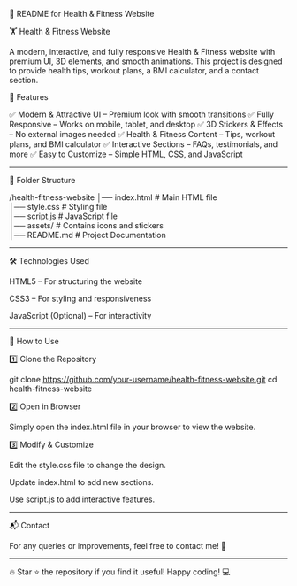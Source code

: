 📝 README for Health & Fitness Website

🏋️ Health & Fitness Website

A modern, interactive, and fully responsive Health & Fitness website with premium UI, 3D elements, and smooth animations. This project is designed to provide health tips, workout plans, a BMI calculator, and a contact section.

📌 Features

✅ Modern & Attractive UI – Premium look with smooth transitions
✅ Fully Responsive – Works on mobile, tablet, and desktop
✅ 3D Stickers & Effects – No external images needed
✅ Health & Fitness Content – Tips, workout plans, and BMI calculator
✅ Interactive Sections – FAQs, testimonials, and more
✅ Easy to Customize – Simple HTML, CSS, and JavaScript


---

📂 Folder Structure

/health-fitness-website
│── index.html        # Main HTML file  
│── style.css         # Styling file  
│── script.js         # JavaScript file  
│── assets/           # Contains icons and stickers  
│── README.md         # Project Documentation


---

🛠️ Technologies Used

HTML5 – For structuring the website

CSS3 – For styling and responsiveness

JavaScript (Optional) – For interactivity



---

🚀 How to Use

1️⃣ Clone the Repository

git clone https://github.com/your-username/health-fitness-website.git
cd health-fitness-website

2️⃣ Open in Browser

Simply open the index.html file in your browser to view the website.

3️⃣ Modify & Customize

Edit the style.css file to change the design.

Update index.html to add new sections.

Use script.js to add interactive features.



---

📬 Contact

For any queries or improvements, feel free to contact me! 🚀


---

🔥 Star ⭐ the repository if you find it useful! Happy coding! 💻

